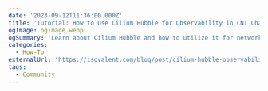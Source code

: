 ```yaml
---
date: '2023-09-12T11:36:00.000Z'
title: 'Tutorial: How to Use Cilium Hubble for Observability in CNI Chaining Mode (Part 1)'
ogImage: ogimage.webp
ogSummary: 'Learn about Cilium Hubble and how to utilize it for network observability without deploying Cilium, by leveraging CNI chaining'
categories:
  - How-To
externalUrl: 'https://isovalent.com/blog/post/cilium-hubble-observability-cni-chaining-mode/'
tags:
  - Community
---
```

